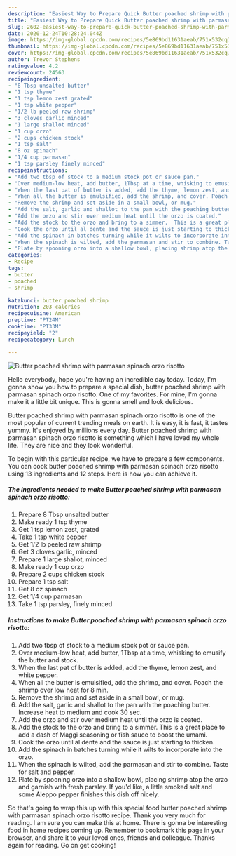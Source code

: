 ```yaml
---
description: "Easiest Way to Prepare Quick Butter poached shrimp with parmasan spinach orzo risotto"
title: "Easiest Way to Prepare Quick Butter poached shrimp with parmasan spinach orzo risotto"
slug: 2602-easiest-way-to-prepare-quick-butter-poached-shrimp-with-parmasan-spinach-orzo-risotto
date: 2020-12-24T10:28:24.044Z
image: https://img-global.cpcdn.com/recipes/5e869bd11631aeab/751x532cq70/butter-poached-shrimp-with-parmasan-spinach-orzo-risotto-recipe-main-photo.jpg
thumbnail: https://img-global.cpcdn.com/recipes/5e869bd11631aeab/751x532cq70/butter-poached-shrimp-with-parmasan-spinach-orzo-risotto-recipe-main-photo.jpg
cover: https://img-global.cpcdn.com/recipes/5e869bd11631aeab/751x532cq70/butter-poached-shrimp-with-parmasan-spinach-orzo-risotto-recipe-main-photo.jpg
author: Trevor Stephens
ratingvalue: 4.2
reviewcount: 24563
recipeingredient:
- "8 Tbsp unsalted butter"
- "1 tsp thyme"
- "1 tsp lemon zest grated"
- "1 tsp white pepper"
- "1/2 lb peeled raw shrimp"
- "3 cloves garlic minced"
- "1 large shallot minced"
- "1 cup orzo"
- "2 cups chicken stock"
- "1 tsp salt"
- "8 oz spinach"
- "1/4 cup parmasan"
- "1 tsp parsley finely minced"
recipeinstructions:
- "Add two tbsp of stock to a medium stock pot or sauce pan."
- "Over medium-low heat, add butter, 1Tbsp at a time, whisking to emusify the butter and stock."
- "When the last pat of butter is added, add the thyme, lemon zest, and white pepper."
- "When all the butter is emulsified, add the shrimp, and cover. Poach the shrimp over low heat for 8 min."
- "Remove the shrimp and set aside in a small bowl, or mug."
- "Add the salt, garlic and shallot to the pan with the poaching butter. Increase heat to medium and cook 30 sec."
- "Add the orzo and stir over medium heat until the orzo is coated."
- "Add the stock to the orzo and bring to a simmer.  This is a great place to add a dash of Maggi seasoning or fish sauce to boost the umami."
- "Cook the orzo until al dente and the sauce is just starting to thicken."
- "Add the spinach in batches turning while it wilts to incorporate into the orzo."
- "When the spinach is wilted, add the parmasan and stir to combine. Taste for salt and pepper."
- "Plate by spooning orzo into a shallow bowl, placing shrimp atop the orzo and garnish with fresh parsley.  If you&#39;d like, a little smoked salt and some Aleppo pepper finishes this dish off nicely."
categories:
- Recipe
tags:
- butter
- poached
- shrimp

katakunci: butter poached shrimp 
nutrition: 203 calories
recipecuisine: American
preptime: "PT24M"
cooktime: "PT33M"
recipeyield: "2"
recipecategory: Lunch

---
```



![Butter poached shrimp with parmasan spinach orzo risotto](https://img-global.cpcdn.com/recipes/5e869bd11631aeab/751x532cq70/butter-poached-shrimp-with-parmasan-spinach-orzo-risotto-recipe-main-photo.jpg)

Hello everybody, hope you're having an incredible day today. Today, I'm gonna show you how to prepare a special dish, butter poached shrimp with parmasan spinach orzo risotto. One of my favorites. For mine, I'm gonna make it a little bit unique. This is gonna smell and look delicious.

Butter poached shrimp with parmasan spinach orzo risotto is one of the most popular of current trending meals on earth. It is easy, it is fast, it tastes yummy. It's enjoyed by millions every day. Butter poached shrimp with parmasan spinach orzo risotto is something which I have loved my whole life. They are nice and they look wonderful.




To begin with this particular recipe, we have to prepare a few components. You can cook butter poached shrimp with parmasan spinach orzo risotto using 13 ingredients and 12 steps. Here is how you can achieve it.

<!--inarticleads1-->

##### The ingredients needed to make Butter poached shrimp with parmasan spinach orzo risotto:

1. Prepare 8 Tbsp unsalted butter
1. Make ready 1 tsp thyme
1. Get 1 tsp lemon zest, grated
1. Take 1 tsp white pepper
1. Get 1/2 lb peeled raw shrimp
1. Get 3 cloves garlic, minced
1. Prepare 1 large shallot, minced
1. Make ready 1 cup orzo
1. Prepare 2 cups chicken stock
1. Prepare 1 tsp salt
1. Get 8 oz spinach
1. Get 1/4 cup parmasan
1. Take 1 tsp parsley, finely minced




<!--inarticleads2-->

##### Instructions to make Butter poached shrimp with parmasan spinach orzo risotto:

1. Add two tbsp of stock to a medium stock pot or sauce pan.
1. Over medium-low heat, add butter, 1Tbsp at a time, whisking to emusify the butter and stock.
1. When the last pat of butter is added, add the thyme, lemon zest, and white pepper.
1. When all the butter is emulsified, add the shrimp, and cover. Poach the shrimp over low heat for 8 min.
1. Remove the shrimp and set aside in a small bowl, or mug.
1. Add the salt, garlic and shallot to the pan with the poaching butter. Increase heat to medium and cook 30 sec.
1. Add the orzo and stir over medium heat until the orzo is coated.
1. Add the stock to the orzo and bring to a simmer.  This is a great place to add a dash of Maggi seasoning or fish sauce to boost the umami.
1. Cook the orzo until al dente and the sauce is just starting to thicken.
1. Add the spinach in batches turning while it wilts to incorporate into the orzo.
1. When the spinach is wilted, add the parmasan and stir to combine. Taste for salt and pepper.
1. Plate by spooning orzo into a shallow bowl, placing shrimp atop the orzo and garnish with fresh parsley.  If you&#39;d like, a little smoked salt and some Aleppo pepper finishes this dish off nicely.




So that's going to wrap this up with this special food butter poached shrimp with parmasan spinach orzo risotto recipe. Thank you very much for reading. I am sure you can make this at home. There is gonna be interesting food in home recipes coming up. Remember to bookmark this page in your browser, and share it to your loved ones, friends and colleague. Thanks again for reading. Go on get cooking!

